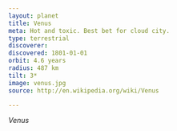 ```yaml
---
layout: planet
title: Venus
meta: Hot and toxic. Best bet for cloud city.
type: terrestrial
discoverer: 
discovered: 1801-01-01
orbit: 4.6 years
radius: 487 km
tilt: 3*
image: venus.jpg
source: http://en.wikipedia.org/wiki/Venus

---
```


*Venus*